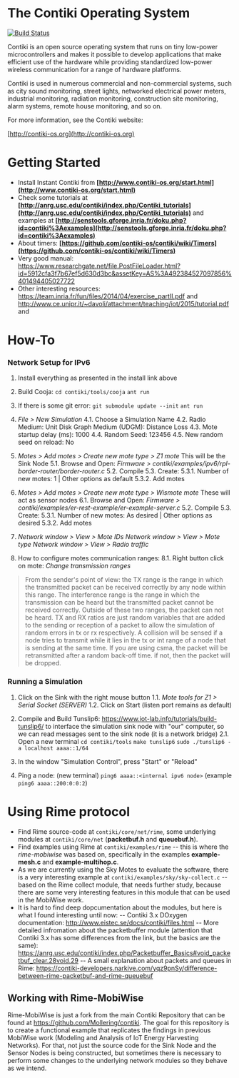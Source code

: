 The Contiki Operating System
============================

[![Build Status](https://travis-ci.org/contiki-os/contiki.svg?branch=master)](https://travis-ci.org/contiki-os/contiki/branches)

Contiki is an open source operating system that runs on tiny low-power
microcontrollers and makes it possible to develop applications that
make efficient use of the hardware while providing standardized
low-power wireless communication for a range of hardware platforms.

Contiki is used in numerous commercial and non-commercial systems,
such as city sound monitoring, street lights, networked electrical
power meters, industrial monitoring, radiation monitoring,
construction site monitoring, alarm systems, remote house monitoring,
and so on.

For more information, see the Contiki website:

[http://contiki-os.org](http://contiki-os.org)



# Getting Started

 - Install Instant Contiki from **[http://www.contiki-os.org/start.html](http://www.contiki-os.org/start.html)**
 - Check some tutorials at **[http://anrg.usc.edu/contiki/index.php/Contiki_tutorials](http://anrg.usc.edu/contiki/index.php/Contiki_tutorials)** and examples at **[http://senstools.gforge.inria.fr/doku.php?id=contiki%3Aexamples](http://senstools.gforge.inria.fr/doku.php?id=contiki%3Aexamples)**
 - About timers: **[https://github.com/contiki-os/contiki/wiki/Timers](https://github.com/contiki-os/contiki/wiki/Timers)**
 - Very good manual: https://www.researchgate.net/file.PostFileLoader.html?id=5912cfa3f7b67ef5d630d3bc&assetKey=AS%3A492384527097856%401494405027722 
 - Other interesting resources: https://team.inria.fr/fun/files/2014/04/exercise_partII.pdf and http://www.ce.unipr.it/~davoli/attachment/teaching/iot/2015/tutorial.pdf and 

# How-To
### Network Setup for IPv6

 1. Install everything as presented in the install link above
 2. Build Cooja:
	`cd contiki/tools/cooja`
	`ant run`

3. If there is some git error:
    `git submodule update --init`
    `ant run`

4. *File > New Simulation*
	4.1. Choose a Simulation Name
	4.2. Radio Medium: Unit Disk Graph Medium (UDGM): Distance Loss
	4.3. Mote startup delay (ms): 1000
	4.4. Random Seed: 123456
	4.5. New random seed on reload: No

5. *Motes > Add motes > Create new mote type > Z1 mote*
	This will be the Sink Node
	5.1. Browse and Open: *Firmware > contiki/examples/ipv6/rpl-border-router/border-router.c*
	5.2. Compile
	5.3. Create:
	5.3.1. Number of new motes: 1 | Other options as default
	5.3.2. Add motes

6. *Motes > Add motes > Create new mote type > Wismote mote*
	These will act as sensor nodes
	6.1. Browse and Open: *Firmware > contiki/examples/er-rest-example/er-example-server.c*
	5.2. Compile
	5.3. Create:
	5.3.1. Number of new motes: As desired | Other options as desired
	5.3.2. Add motes

7. *Network window > View > Mote IDs*
	*Network window > View > Mote type*
	*Network window > View > Radio traffic*

8. How to configure motes communication ranges:
	8.1. Right button click on mote: *Change transmission ranges*
> From the sender's point of view: the TX range is the range in which the transmitted packet can be received correctly by any node within this range. The interference range is the range in which the transmission can be heard but the transmitted packet cannot be received correctly. Outside of these two ranges, the packet can not be heard.
> TX and RX ratios are just random variables that are added to the sending or reception of a packet to allow the simulation of random errors in tx or rx respectively.
> A collision will be sensed if a node tries to transmit while it lies in the tx or int range of a node that is sending at the same time.
If you are using csma, the packet will be retransmitted after a random back-off time. if not, then the packet will be dropped.

### Running a Simulation 

1. Click on the Sink with the right mouse button
	1.1. *Mote tools for Z1 > Serial Socket (SERVER)*
	1.2. Click on Start (listen port remains as default)

2. Compile and Build Tunslip6: https://www.iot-lab.info/tutorials/build-tunslip6/ to interface the simulation sink node with "our" computer, so we can read messages sent to the sink node (it is a network bridge)
	2.1. Open a new terminal
	 `cd contiki/tools`
	 `make tunslip6`
	 `sudo ./tunslip6 -a localhost aaaa::1/64`

3. In the window "Simulation Control", press "Start" or "Reload"
4. Ping a node: (new terminal)
	`ping6 aaaa::<internal ipv6 node>` (example `ping6 aaaa::200:0:0:2`)

# Using Rime protocol

- Find Rime source-code at ``contiki/core/net/rime``, some underlying modules at ``contiki/core/net`` (**packetbuf.h** and **queuebuf.h**).
- Find examples using Rime at ``contiki/examples/rime`` -- this is where the *rime-mobiwise* was based on, specifically in the examples **example-mesh.c** and **example-multihop.c**.
- As we are currently using the Sky Motes to evaluate the software, there is a very interesting example at ``contiki/examples/sky/sky-collect.c`` -- based on the Rime collect module, that needs further study, because there are some very interesting features in this module that can be used in the MobiWise work.
- It is hard to find deep dopcumentation about the modules, but here is what I found interesting until now:
-- Contiki 3.x DOxygen documentation: http://www.eistec.se/docs/contiki/files.html
-- More detailed infromation about the packetbuffer module (attention that Contiki 3.x has some differences from the link, but the basics are the same): https://anrg.usc.edu/contiki/index.php/Packetbuffer_Basics#void_packetbuf_clear.28void.29
-- A small explanation about packets and queues in Rime: https://contiki-developers.narkive.com/yqz9pnSy/difference-between-rime-packetbuf-and-rime-queuebuf

## Working with Rime-MobiWise

Rime-MobiWise is just a fork from the main Contiki Repository that can be found at https://github.com/Mollering/contiki. The goal for this repository is to create a functional example that replicates the findings in previous MobiWise work (Modeling and Analysis of IoT Energy Harvesting Networks). For that, not just the source code for the Sink Node and the Sensor Nodes is being constructed, but sometimes there is necessary to perform some changes to the underlying network modules so they behave as we intend.



